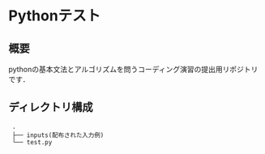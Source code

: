 # Pythonテスト
## 概要

pythonの基本文法とアルゴリズムを問うコーディング演習の提出用リポジトリです．

## ディレクトリ構成
```
 .
 ├── inputs(配布された入力例)
 └── test.py
 ```